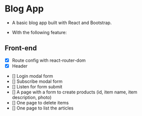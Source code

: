 # Blog App

* A basic blog app built with React and Bootstrap.

* With the following feature:
## Front-end

* [x] Route config with react-router-dom
* [x] Header
* [] Login modal form
* [] Subscribe modal form
* [] Listen for form submit
* [] A page with a form to create products (id, item name, item description, photo)
* [] One page to delete items
* [] One page to list the articles
